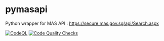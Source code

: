 # pymasapi
Python wrapper for MAS API : https://secure.mas.gov.sg/api/Search.aspx

[![CodeQL](https://github.com/laisee/pymasapi/actions/workflows/codeql-analysis.yml/badge.svg)](https://github.com/laisee/pymasapi/actions/workflows/codeql-analysis.yml)
[![Code Quality Checks](https://github.com/laisee/pymasapi/actions/workflows/pages/pages-build-deployment/badge.svg)](https://github.com/laisee/pymasapi/actions/workflows/pages/pages-build-deployment)
